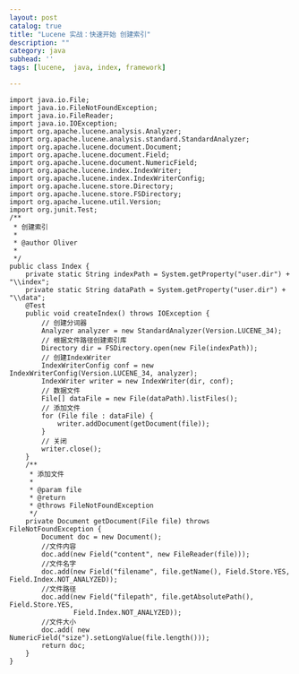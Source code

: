 ```yaml
---
layout: post
catalog: true
title: "Lucene 实战：快速开始 创建索引"
description: ""
category: java
subhead: ''
tags: [lucene,  java, index, framework]

---
```


    import java.io.File;
    import java.io.FileNotFoundException;
    import java.io.FileReader;
    import java.io.IOException;
    import org.apache.lucene.analysis.Analyzer;
    import org.apache.lucene.analysis.standard.StandardAnalyzer;
    import org.apache.lucene.document.Document;
    import org.apache.lucene.document.Field;
    import org.apache.lucene.document.NumericField;
    import org.apache.lucene.index.IndexWriter;
    import org.apache.lucene.index.IndexWriterConfig;
    import org.apache.lucene.store.Directory;
    import org.apache.lucene.store.FSDirectory;
    import org.apache.lucene.util.Version;
    import org.junit.Test;
    /**
     * 创建索引
     *
     * @author Oliver
     *
     */
    public class Index {
        private static String indexPath = System.getProperty("user.dir") + "\\index";
        private static String dataPath = System.getProperty("user.dir") + "\\data";
        @Test
        public void createIndex() throws IOException {
            // 创建分词器
            Analyzer analyzer = new StandardAnalyzer(Version.LUCENE_34);
            // 根据文件路径创建索引库
            Directory dir = FSDirectory.open(new File(indexPath));
            // 创建IndexWriter
            IndexWriterConfig conf = new IndexWriterConfig(Version.LUCENE_34, analyzer);
            IndexWriter writer = new IndexWriter(dir, conf);
            // 数据文件
            File[] dataFile = new File(dataPath).listFiles();
            // 添加文件
            for (File file : dataFile) {
                writer.addDocument(getDocument(file));
            }
            // 关闭
            writer.close();
        }
        /**
         * 添加文件
         *
         * @param file
         * @return
         * @throws FileNotFoundException
         */
        private Document getDocument(File file) throws FileNotFoundException {
            Document doc = new Document();
            //文件内容
            doc.add(new Field("content", new FileReader(file)));
            //文件名字
            doc.add(new Field("filename", file.getName(), Field.Store.YES, Field.Index.NOT_ANALYZED));
            //文件路径
            doc.add(new Field("filepath", file.getAbsolutePath(), Field.Store.YES,
                    Field.Index.NOT_ANALYZED));
            //文件大小
            doc.add( new NumericField("size").setLongValue(file.length()));
            return doc;
        }
    }


